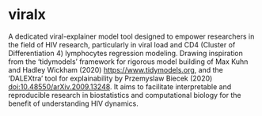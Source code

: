 
<!-- README.md is generated from README.Rmd. Please edit that file -->

# viralx

A dedicated viral-explainer model tool designed to empower researchers
in the field of HIV research, particularly in viral load and CD4
(Cluster of Differentiation 4) lymphocytes regression modeling. Drawing
inspiration from the ‘tidymodels’ framework for rigorous model building
of Max Kuhn and Hadley Wickham (2020) <https://www.tidymodels.org>, and
the ‘DALEXtra’ tool for explainability by Przemyslaw Biecek (2020)
<doi:10.48550/arXiv.2009.13248>. It aims to facilitate interpretable and
reproducible research in biostatistics and computational biology for the
benefit of understanding HIV dynamics.
